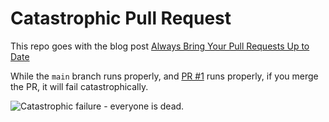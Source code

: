 # Catastrophic Pull Request

This repo goes with the blog post [Always Bring Your Pull Requests Up to Date](https://salferrarello.com/always-bring-your-pull-requests-up-to-date)

While the `main` branch runs properly, and [PR #1](https://github.com/salcode/catastrophic-pr/pull/1) runs properly, if you merge the PR, it will fail catastrophically.

<img src="https://salferrarello.com/wp-content/uploads/2022/04/after-pr-merge-catastrophic-pr-everyone-dead.png" alt="Catastrophic failure - everyone is dead." />

